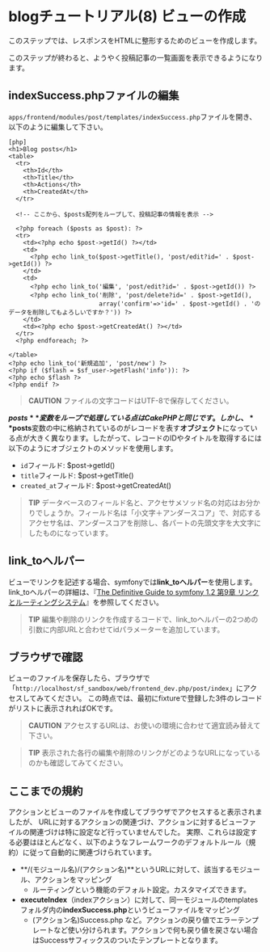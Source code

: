 blogチュートリアル(8) ビューの作成
==================================

このステップでは、レスポンスをHTMLに整形するためのビューを作成します。

このステップが終わると、ようやく投稿記事の一覧画面を表示できるようになります。


indexSuccess.phpファイルの編集
------------------------------

`apps/frontend/modules/post/templates/indexSuccess.php`ファイルを開き、以下のように編集して下さい。

	[php]
	<h1>Blog posts</h1>
	<table>
	  <tr>
	    <th>Id</th>
	    <th>Title</th>
	    <th>Actions</th>
	    <th>CreatedAt</th>
	  </tr>
	
	  <!-- ここから、$posts配列をループして、投稿記事の情報を表示 -->
	
	  <?php foreach ($posts as $post): ?>
	  <tr>
	    <td><?php echo $post->getId() ?></td>
	    <td>
	      <?php echo link_to($post->getTitle(), 'post/edit?id=' . $post->getId()) ?>
	    </td>
	    <td>
	      <?php echo link_to('編集', 'post/edit?id=' . $post->getId()) ?>
	      <?php echo link_to('削除', 'post/delete?id=' . $post->getId(),
	                         array('confirm'=>'id=' . $post->getId() . 'のデータを削除してもよろしいですか？')) ?>
	    </td>
	    <td><?php echo $post->getCreatedAt() ?></td>
	  </tr>
	  <?php endforeach; ?>
	
	</table>
	<?php echo link_to('新規追加', 'post/new') ?>
	<?php if ($flash = $sf_user->getFlash('info')): ?>
	<?php echo $flash ?>
	<?php endif ?>


> **CAUTION**
> ファイルの文字コードはUTF-8で保存してください。


**$posts**変数をループで処理している点はCakePHPと同じです。
しかし、**$posts**変数の中に格納されているのがレコードを表す**オブジェクト**になっている点が大きく異なります。したがって、レコードのIDやタイトルを取得するには以下のようにオブジェクトのメソッドを使用します。

- `id`フィールド: $post->getId()
- `title`フィールド: $post->getTitle()
- `created_at`フィールド: $post->getCreatedAt()

> **TIP**
> データベースのフィールド名と、アクセサメソッド名の対応はお分かりでしょうか。フィールド名は「小文字＋アンダースコア」で、対応するアクセサ名は、アンダースコアを削除し、各パートの先頭文字を大文字にしたものになっています。



link_toヘルパー
---------------

ビューでリンクを記述する場合、symfonyでは**link_toヘルパー**を使用します。
link_toヘルパーの詳細は、『[The Definitive Guide to symfony 1.2 第9章 リンクとルーティングシステム](http://symfony.sarabande.jp/book/1.2/09-Links-and-the-Routing-System.html#link.helpers)』を参照してください。


> **TIP**
> 編集や削除のリンクを作成するコードで、link_toヘルパーの2つめの引数に内部URLと合わせてidパラメーターを追加しています。



ブラウザで確認
--------------

ビューのファイルを保存したら、ブラウザで「`http://localhost/sf_sandbox/web/frontend_dev.php/post/index`」にアクセスしてみてください。
この時点では、最初にfixtureで登録した3件のレコードがリストに表示されればOKです。

> **CAUTION**
> アクセスするURLは、お使いの環境に合わせて適宜読み替えて下さい。


> **TIP**
> 表示された各行の編集や削除のリンクがどのようなURLになっているのかも確認してみてください。



ここまでの規約
--------------

アクションとビューのファイルを作成してブラウザでアクセスすると表示されましたが、
URLに対するアクションの関連づけ、アクションに対するビューファイルの関連づけは特に設定など行っていませんでした。
実際、これらは設定する必要はほとんどなく、以下のようなフレームワークのデフォルトルール（規約）に従って自動的に関連づけられています。

- **/(モジュール名)/(アクション名)**というURLに対して、該当するモジュール、アクションをマッピング
  - ルーティングという機能のデフォルト設定。カスタマイズできます。
- **executeIndex**（indexアクション）に対して、同一モジュールのtemplatesフォルダ内の**indexSuccess.php**というビューファイルをマッピング
  - (アクション名)Success.php など。アクションの戻り値でエラーテンプレートなど使い分けられます。アクションで何も戻り値を戻さない場合はSuccessサフィックスのついたテンプレートとなります。
